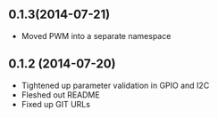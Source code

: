 ## 0.1.3(2014-07-21)

- Moved PWM into a separate namespace

## 0.1.2 (2014-07-20)

- Tightened up parameter validation in GPIO and I2C
- Fleshed out README
- Fixed up GIT URLs
